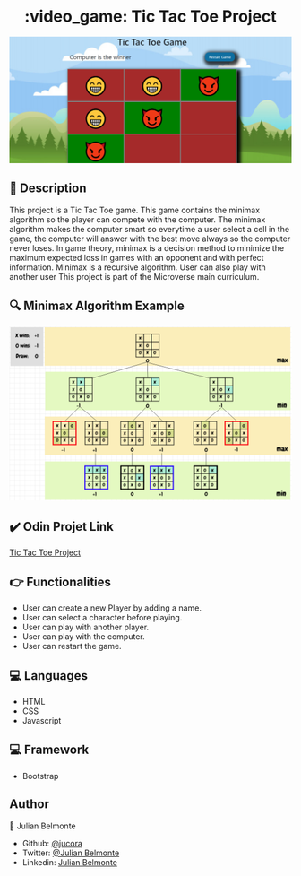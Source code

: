 <h1 align="center">:video_game: Tic Tac Toe Project</h1>

<p align="center">
  <img src="images/tictactoe.png">
</p>


## :pencil: Description

This project is a Tic Tac Toe game. This game contains the minimax algorithm so the player can compete with the computer. The minimax algorithm makes the computer smart so everytime a user select a cell in the game, the computer will answer with the best move always so the computer never loses. In game theory, minimax is a decision method to minimize the maximum expected loss in games with an opponent and with perfect information. Minimax is a recursive algorithm. User can also play with another user This project is part of the Microverse main curriculum.

## :mag: Minimax Algorithm Example

<p align="center">
  <img src="images/minimax.png">
</p>

## :heavy_check_mark: Odin Projet Link 

[Tic Tac Toe Project](https://www.theodinproject.com/courses/javascript/lessons/tic-tac-toe-javascript)

## :point_right: Functionalities

- User can create a new Player by adding a name.
- User can select a character before playing.
- User can play with another player.
- User can play with the computer.
- User can restart the game. 

## :computer: Languages

- HTML
- CSS
- Javascript

## :computer: Framework

- Bootstrap

## Author

:man: Julian Belmonte

- Github: [@jucora](https://github.com/jucora)
- Twitter: [@Julian Belmonte](twitter.com/JulianBelmonte)
- Linkedin: [Julian Belmonte](linkedin.com/in/julianbel)
